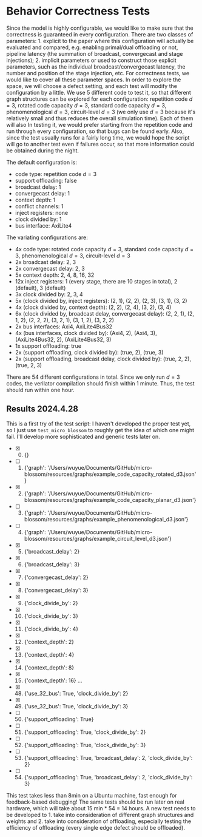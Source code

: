 # Behavior Correctness Tests

Since the model is highly configurable, we would like to make sure that the correctness is guaranteed in every configuration.
There are two classes of parameters: 1. explicit to the paper where this configuration will actually be evaluated and compared, e.g. enabling primal/dual offloading or not, pipeline latency (the summation of broadcast, convergecast and stage injections); 2. implicit parameters or used to construct those explicit parameters, such as the individual broadcast/convergecast latency, the number and position of the stage injection, etc.
For correctness tests, we would like to cover all these parameter spaces.
In order to explore the space, we will choose a defect setting, and each test will modify the configuration by a little.
We use 5 different code to test it, so that different graph structures can be explored for each configuration: repetition code $d=3$, rotated code capacity $d=3$, standard code capacity $d=3$, phenomenological $d=3$, circuit-level $d=3$ (we only use $d=3$ because it's relatively small and thus reduces the overall simulation time).
Each of them will also 
In testing it, we would prefer starting from the repetition code and run through every configuration, so that bugs can be found early.
Also, since the test usually runs for a fairly long time, we would hope the script will go to another test even if failures occur, so that more information could be obtained during the night.

The default configuration is:
- code type: repetition code $d=3$
- support offloading: false
- broadcast delay: 1
- convergecast delay: 1
- context depth: 1
- conflict channels: 1
- inject registers: none
- clock divided by: 1
- bus interface: AxiLite4

The variating configurations are:
- 4x code type: rotated code capacity $d=3$, standard code capacity $d=3$, phenomenological $d=3$, circuit-level $d=3$
- 2x broadcast delay: 2, 3
- 2x convergecast delay: 2, 3
- 5x context depth: 2, 4, 8, 16, 32
- 12x inject registers: 1 (every stage, there are 10 stages in total), 2 (default), 3 (default)
- 3x clock divided by: 2, 3, 4
- 5x (clock divided by, inject registers): (2, 1), (2, 2), (2, 3), (3, 1), (3, 2)
- 4x (clock divided by, context depth): (2, 2), (2, 4), (3, 2), (3, 4)
- 6x (clock divided by, broadcast delay, convergecast delay): (2, 2, 1), (2, 1, 2), (2, 2, 2), (3, 2, 1), (3, 1, 2), (3, 2, 2)
- 2x bus interfaces: Axi4, AxiLite4Bus32
- 4x (bus interfaces, clock divided by): (Axi4, 2), (Axi4, 3), (AxiLite4Bus32, 2), (AxiLite4Bus32, 3)
- 1x support offloading: true
- 2x (support offloading, clock divided by): (true, 2), (true, 3)
- 2x (support offloading, broadcast delay, clock divided by): (true, 2, 2),  (true, 2, 3)

There are 54 different configurations in total.
Since we only run $d=3$ codes, the verilator compilation should finish within 1 minute.
Thus, the test should run within one hour.

## Results 2024.4.28

This is a first try of the test script: I haven't developed the proper test yet, so I just use `test_micro_blossom` to roughly get the idea of which one might fail.
I'll develop more sophisticated and generic tests later on.

- [x] 0. {}
- [ ] 1. {'graph': '/Users/wuyue/Documents/GitHub/micro-blossom/resources/graphs/example_code_capacity_rotated_d3.json'}
- [x] 2. {'graph': '/Users/wuyue/Documents/GitHub/micro-blossom/resources/graphs/example_code_capacity_planar_d3.json'}
- [ ] 3. {'graph': '/Users/wuyue/Documents/GitHub/micro-blossom/resources/graphs/example_phenomenological_d3.json'}
- [ ] 4. {'graph': '/Users/wuyue/Documents/GitHub/micro-blossom/resources/graphs/example_circuit_level_d3.json'}
- [x] 5. {'broadcast_delay': 2}
- [x] 6. {'broadcast_delay': 3}
- [x] 7. {'convergecast_delay': 2}
- [x] 8. {'convergecast_delay': 3}
- [x] 9. {'clock_divide_by': 2}
- [x] 10. {'clock_divide_by': 3}
- [x] 11. {'clock_divide_by': 4}
- [x] 12. {'context_depth': 2}
- [x] 13. {'context_depth': 4}
- [x] 14. {'context_depth': 8}
- [x] 15. {'context_depth': 16}
...
- [x] 48. {'use_32_bus': True, 'clock_divide_by': 2}
- [x] 49. {'use_32_bus': True, 'clock_divide_by': 3}
- [ ] 50. {'support_offloading': True}
- [ ] 51. {'support_offloading': True, 'clock_divide_by': 2}
- [ ] 52. {'support_offloading': True, 'clock_divide_by': 3}
- [ ] 53. {'support_offloading': True, 'broadcast_delay': 2, 'clock_divide_by': 2}
- [ ] 54. {'support_offloading': True, 'broadcast_delay': 2, 'clock_divide_by': 3}

This test takes less than 8min on a Ubuntu machine, fast enough for feedback-based debugging!
The same tests should be run later on real hardware, which will take about 15 min * 54 = 14 hours.
A new test needs to be developed to 1. take into consideration of different graph structures and weights and 2. take into consideration of offloading, especially testing the efficiency of offloading (every single edge defect should be offloaded).
